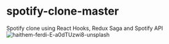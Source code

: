 # spotify-clone-master
Spotify clone using React Hooks, Redux Saga and Spotify API
![haithem-ferdi-E-a0dTUzwi8-unsplash](https://user-images.githubusercontent.com/43754676/208232289-e7f0a9b1-5233-4a58-99d1-0074d49f73ae.jpg)

